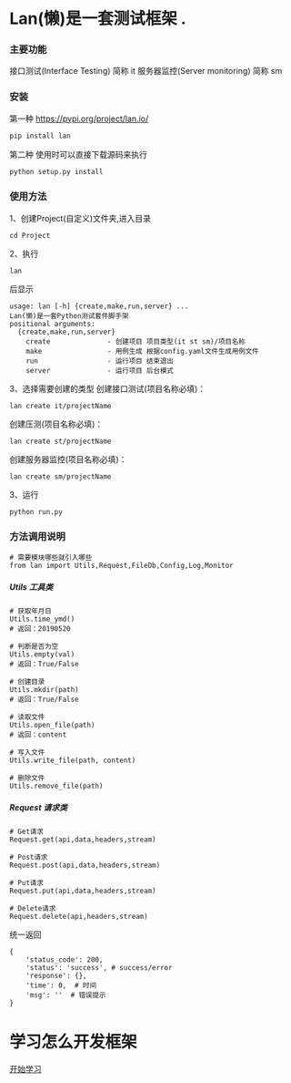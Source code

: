 # Lan(懒)是一套测试框架 .

### 主要功能
接口测试(Interface Testing) 简称 it
服务器监控(Server monitoring) 简称 sm

### 安装
第一种 
https://pypi.org/project/lan.io/
```python
pip install lan
```
第二种 使用时可以直接下载源码来执行
```python
python setup.py install
```
### 使用方法
1、创建Project(自定义)文件夹,进入目录
```shell
cd Project
```
2、执行
```shell
lan
```
后显示
```
usage: lan [-h] {create,make,run,server} ...
Lan(懒)是一套Python测试套件脚手架
positional arguments:
  {create,make,run,server}
    create              - 创建项目 项目类型(it st sm)/项目名称
    make                - 用例生成 根据config.yaml文件生成用例文件
    run                 - 运行项目 结束退出
    server              - 运行项目 后台模式
```
3、选择需要创建的类型
创建接口测试(项目名称必填)：
```
lan create it/projectName
```
创建压测(项目名称必填)：
```
lan create st/projectName
```
创建服务器监控(项目名称必填)：
```
lan create sm/projectName
```
3、运行
```shell
python run.py
```

### 方法调用说明
```shell
# 需要模块哪些就引入哪些
from lan import Utils,Request,FileDb,Config,Log,Monitor
```
##### Utils 工具类
```
# 获取年月日
Utils.time_ymd()
# 返回：20190520
```
```
# 判断是否为空
Utils.empty(val)
# 返回：True/False
```
```
# 创建目录
Utils.mkdir(path)
# 返回：True/False
```
```
# 读取文件
Utils.open_file(path)
# 返回：content
```
```
# 写入文件
Utils.write_file(path, content)
```
```
# 删除文件
Utils.remove_file(path)
```

##### Request 请求类

```
# Get请求
Request.get(api,data,headers,stream)
```
```
# Post请求
Request.post(api,data,headers,stream)
```
```
# Put请求
Request.put(api,data,headers,stream)
```
```
# Delete请求
Request.delete(api,headers,stream)
```
统一返回
```
{
	'status_code': 200,
	'status': 'success', # success/error
	'response': {},
	'time': 0,  # 时间
	'msg': ''  # 错误提示
}
```




# 学习怎么开发框架
[开始学习](https://github.com/bbfpl/Lan/blob/master/doc/0.md "开始学习")
